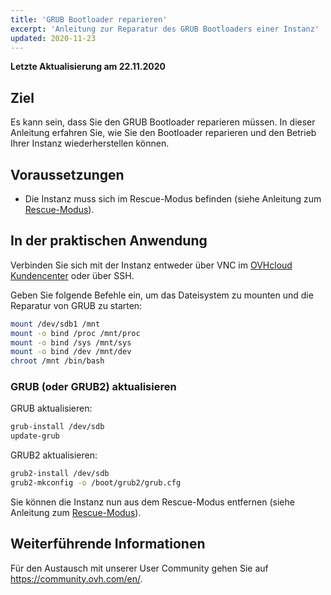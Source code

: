```yaml
---
title: 'GRUB Bootloader reparieren'
excerpt: 'Anleitung zur Reparatur des GRUB Bootloaders einer Instanz'
updated: 2020-11-23
---
```


**Letzte Aktualisierung am 22.11.2020**

## Ziel

Es kann sein, dass Sie den GRUB Bootloader reparieren müssen. In dieser Anleitung erfahren Sie, wie Sie den Bootloader reparieren und den Betrieb Ihrer Instanz wiederherstellen können.

## Voraussetzungen

- Die Instanz muss sich im Rescue-Modus befinden (siehe Anleitung zum [Rescue-Modus](/pages/platform/public-cloud/put_an_instance_in_rescue_mode)).

## In der praktischen Anwendung

Verbinden Sie sich mit der Instanz entweder über VNC im [OVHcloud Kundencenter](https://www.ovh.com/auth/?action=gotomanager&from=https://www.ovh.de/&ovhSubsidiary=de) oder über SSH.

Geben Sie folgende Befehle ein, um das Dateisystem zu mounten und die Reparatur von GRUB zu starten:

```sh
mount /dev/sdb1 /mnt
mount -o bind /proc /mnt/proc
mount -o bind /sys /mnt/sys
mount -o bind /dev /mnt/dev
chroot /mnt /bin/bash
```

### GRUB (oder GRUB2) aktualisieren

GRUB aktualisieren:

```sh
grub-install /dev/sdb
update-grub
```

GRUB2 aktualisieren:

```sh
grub2-install /dev/sdb
grub2-mkconfig -o /boot/grub2/grub.cfg
```

Sie können die Instanz nun aus dem Rescue-Modus entfernen (siehe Anleitung zum [Rescue-Modus](/pages/platform/public-cloud/put_an_instance_in_rescue_mode)).

## Weiterführende Informationen

Für den Austausch mit unserer User Community gehen Sie auf <https://community.ovh.com/en/>.